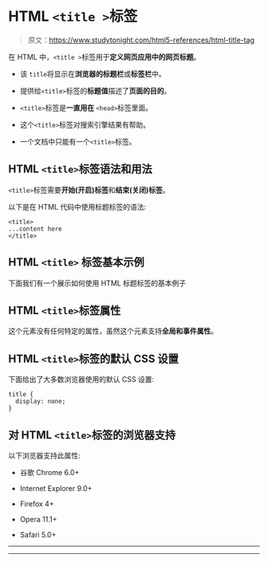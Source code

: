 # HTML `<title >`标签

> 原文：<https://www.studytonight.com/html5-references/html-title-tag>

在 HTML 中，`<title >`标签用于**定义网页应用中的网页标题**。

*   该 `title`将显示在**浏览器的标题栏**或**标签栏**中。

*   提供给`<title>`标签的**标题值**描述了**页面的目的**。

*   `<title>`标签是**一直用在** `<head>`标签里面。

*   这个`<title>`标签对搜索引擎结果有帮助。

*   一个文档中只能有一个`<title>`标签。

## HTML `<title>`标签语法和用法

`<title>`标签需要**开始(开启)标签**和**结束(关闭)标签**。

以下是在 HTML 代码中使用标题标签的语法:

```
<title>
...content here
</title> 
```

## HTML `<title>` 标签基本示例

下面我们有一个展示如何使用 HTML 标题标签的基本例子

## HTML `<title>`标签属性

这个元素没有任何特定的属性，虽然这个元素支持**全局和事件属性**。

## HTML `<title>`标签的默认 CSS 设置

下面给出了大多数浏览器使用的默认 CSS 设置:

```
title {
  display: none;
}
```

## 对 HTML `<title>`标签的浏览器支持

以下浏览器支持此属性:

*   谷歌 Chrome 6.0+

*   Internet Explorer 9.0+

*   Firefox 4+

*   Opera 11.1+

*   Safari 5.0+

* * *

* * *
